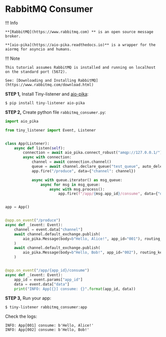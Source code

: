 # RabbitMQ Consumer


!!! Info

    **[RabbitMQ](https://www.rabbitmq.com) ** is an open source message broker.

    **[aio-pika](https://aio-pika.readthedocs.io)** is a wrapper for the aiormq for asyncio and humans.

!!! Note

    This tutorial assumes RabbitMQ is installed and running on localhost on the standard port (5672).

    See: [Downloading and Installing RabbitMQ](https://www.rabbitmq.com/download.html)


**STEP 1,** Install Tiny-listener and [aio-pika](https://aio-pika.readthedocs.io):

```shell
$ pip install tiny-listener aio-pika 
```

**STEP 2,** Create python file ``rabbitmq_consumer.py``:

```python
import aio_pika

from tiny_listener import Event, Listener


class App(Listener):
    async def listen(self):
        connection = await aio_pika.connect_robust("amqp://127.0.0.1/")
        async with connection:
            channel = await connection.channel()
            queue = await channel.declare_queue("test_queue", auto_delete=True)
            app.fire("/produce", data={"channel": channel})

            async with queue.iterator() as msg_queue:
                async for msg in msg_queue:
                    async with msg.process():
                        app.fire(f"/app/{msg.app_id}/consume", data={"data": msg.body})


app = App()


@app.on_event("/produce")
async def _(event: Event):
    channel = event.data["channel"]
    await channel.default_exchange.publish(
        aio_pika.Message(body=b"Hello, Alice!", app_id="001"), routing_key="test_queue"
    )
    await channel.default_exchange.publish(
        aio_pika.Message(body=b"Hello, Bob!", app_id="002"), routing_key="test_queue"
    )


@app.on_event("/app/{app_id}/consume")
async def _(event: Event):
    app_id = event.params["app_id"]
    data = event.data["data"]
    print("INFO: App[{}] consume: {}".format(app_id, data))
```

**STEP 3,** Run your app:

```shell
$ tiny-listener rabbitmq_consumer:app
```

Check the logs:

```log
INFO: App[001] consume: b'Hello, Alice!'
INFO: App[002] consume: b'Hello, Bob!'
```
